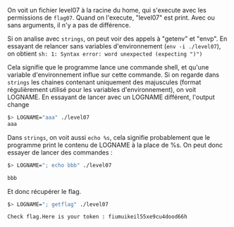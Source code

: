 On voit un fichier level07 à la racine du home, qui s'execute avec les permissions de `flag07`.
Quand on l'execute, "level07" est print. Avec ou sans arguments, il n'y a pas de différence.

Si on analise avec `strings`, on peut voir des appels à "getenv" et "envp".
En essayant de relancer sans variables d'environnement (`env -i ./level07`), on obtient
`sh: 1: Syntax error: word unexpected (expecting ")")`

Cela signifie que le programme lance une commande shell, et qu'une variable d'environnement influe sur cette commande.
Si on regarde dans `strings` les chaines contenant uniquement des majuscules (format régulièrement utilisé pour les variables d'environnement), on voit LOGNAME.
En essayant de lancer avec un LOGNAME différent, l'output change
```sh
$> LOGNAME="aaa" ./level07
aaa
```

Dans `strings`, on voit aussi `echo %s`, cela signifie probablement que le programme print le contenu de LOGNAME à la place de %s.
On peut donc essayer de lancer des commandes :
```sh
$> LOGNAME="; echo bbb" ./level07

bbb
```

Et donc récupérer le flag.
```sh
$> LOGNAME="; getflag" ./level07

Check flag.Here is your token : fiumuikeil55xe9cu4dood66h
```